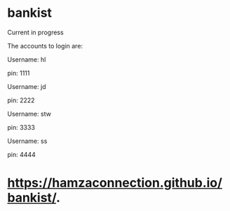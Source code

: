 # bankist

Current in progress 

The accounts to login are:

Username: hl

pin: 1111
  
Username: jd

pin: 2222

Username: stw

pin: 3333
  
Username: ss

pin: 4444
  
# https://hamzaconnection.github.io/bankist/.
